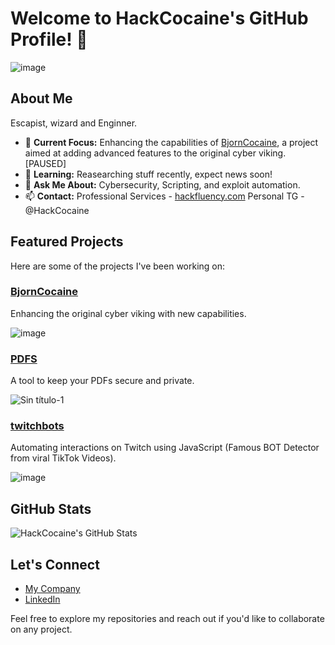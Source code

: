 # Welcome to HackCocaine's GitHub Profile! 👋

![image](https://github.com/user-attachments/assets/47d01f30-7e88-494e-bbca-0b1f90f12300)


## About Me

Escapist, wizard and Enginner.

- 🔭 **Current Focus:** Enhancing the capabilities of [BjornCocaine](https://github.com/HackCocaine/BjornCocaine), a project aimed at adding advanced features to the original cyber viking. [PAUSED]
- 🌱 **Learning:** Reasearching stuff recently, expect news soon!
- 💬 **Ask Me About:** Cybersecurity, Scripting, and exploit automation.
- 📫 **Contact:** Professional Services - [hackfluency.com](https://hackfluency.com/) Personal TG - @HackCocaine

## Featured Projects

Here are some of the projects I've been working on:

### [BjornCocaine](https://github.com/HackCocaine/BjornCocaine)

Enhancing the original cyber viking with new capabilities.

![image](https://github.com/user-attachments/assets/055d9117-caf6-4b84-956b-4ab9f8f4b0f3)


### [PDFS](https://github.com/HackCocaine/PDFS)

A tool to keep your PDFs secure and private.

![Sin título-1](https://github.com/user-attachments/assets/ce271afa-e88f-41b0-a30e-a54b4805d7f0)


### [twitchbots](https://github.com/HackCocaine/twitchbots)

Automating interactions on Twitch using JavaScript (Famous BOT Detector from viral TikTok Videos).

![image](https://github.com/user-attachments/assets/bb2310f0-56cc-4fcb-bfb4-73a9ca06c94b)

## GitHub Stats

![HackCocaine's GitHub Stats](https://github-readme-stats.vercel.app/api?username=HackCocaine&show_icons=true&theme=radical)

## Let's Connect

- [My Company](https://hackfluency.com/)
- [LinkedIn](https://www.linkedin.com/in/hackcocaine)

Feel free to explore my repositories and reach out if you'd like to collaborate on any project.
